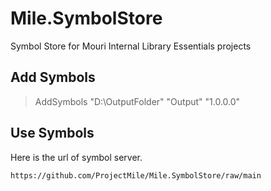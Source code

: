 # Mile.SymbolStore

Symbol Store for Mouri Internal Library Essentials projects

## Add Symbols

> AddSymbols "D:\OutputFolder" "Output" "1.0.0.0"

## Use Symbols

Here is the url of symbol server.

`https://github.com/ProjectMile/Mile.SymbolStore/raw/main`
